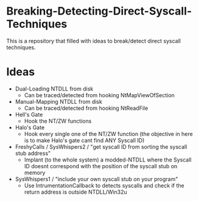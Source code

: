 # Breaking-Detecting-Direct-Syscall-Techniques
This is a repository that filled with ideas to break/detect direct syscall techniques.

# Ideas
- Dual-Loading NTDLL from disk 
  - Can be traced/detected from hooking NtMapViewOfSection
- Manual-Mapping NTDLL from disk 
  - Can be traced/detected from hooking NtReadFile
- Hell's Gate
  - Hook the NT/ZW functions
- Halo's Gate 
  - Hook every single one of the NT/ZW function (the objective in here is to make Halo's gate cant find ANY Syscall ID)
- FreshyCalls / SysWhispers2 / "get syscall ID from sorting the syscall stub address"
  - Implant (to the whole system) a modded-NTDLL where the Syscall ID doesnt correspond with the position of the syscall stub on memory
- SysWhispers1 / "include your own syscall stub on your program"
  - Use IntrumentationCallback to detects syscalls and check if the return address is outside NTDLL/Win32u
